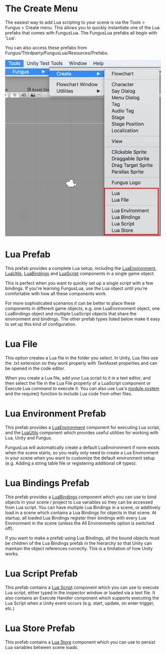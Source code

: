 # The Create Menu

The easiest way to add Lua scripting to your scene is via the Tools > Fungus > Create menu. This allows you to quickly instantiate one of the Lua prefabs that comes with FungusLua. The FungusLua prefabs all begin with 'Lua'.

You can also access these prefabs from Fungus/Thirdparty/FungusLua/Resources/Prefabs.

![Fungus Create Menu](images/create_menu.png)

# Lua Prefab

This prefab provides a complete Lua setup, including the [LuaEnvironment](lua_environment.md), [LuaUtils](lua_utils.md), [LuaBindings](lua_bindings.md) and [LuaScript](lua_script.md) components in a single game object. 

This is perfect when you want to quickly set up a single script with a few bindings. If you're learning FungusLua, use the Lua object until you're comfortable with how all these components work.

For more sophisticated scenarios it can be better to place these components in different game objects, e.g. one LuaEnvironment object, one LuaBindings object and multiple LuaScript objects that share the environment and bindings. The other prefab types listed below make it easy to set up this kind of configuration.

# Lua File

This option creates a Lua file in the folder you select. In Unity, Lua files use the .txt extension so they work properly with TextAsset properties and can be opened in the code editor. 

When you create a Lua file, add your Lua script to it in a text editor, and then select the file in the Lua File property of a LuaScript component or Execute Lua command to execute it. You can also use Lua's [module system](lua_script.md#lua-modules-and-require) and the require() function to include Lua code from other files. 

# Lua Environment Prefab

This prefab provides a [LuaEnvironment]((lua_environment.md)) component for executing Lua script, and the [LuaUtils](lua_utils.md) component which provides useful utilities for working with Lua, Unity and Fungus.

FungusLua will automatically create a default LuaEnvironment if none exists when the scene starts, so you really only need to create a Lua Environment in your scene when you want to customize the default environment setup (e.g. Adding a string table file or registering additional c# types).

# Lua Bindings Prefab

This prefab provides a [LuaBindings](lua_bindings.md) component which you can use to bind objects in your scene / project to Lua variables so they can be accessed from Lua script. You can have multiple Lua Bindings in a scene, or additively load in a scene which contains a Lua Bindings for objects in that scene. At startup, all loaded Lua Bindings register their bindings with every Lua Environment in the scene (unless the All Environments option is switched off).

If you want to make a prefab using Lua Bindings, all the bound objects must be children of the Lua Bindings prefab in the hierarchy so that Unity can maintain the object references correctly. This is a limitation of how Unity works.

# Lua Script Prefab

This prefab contains a [Lua Script](lua_script.md) component which you can use to execute Lua script, either typed in the inspector window or loaded via a text file. It also contains an Execute Handler component which supports executing the Lua Script when a Unity event occurs (e.g. start, update, on enter trigger, etc.)

# Lua Store Prefab

This prefab contains a [Lua Store](lua_store.md) component which you can use to persist Lua variables between scene loads.

